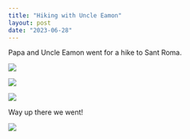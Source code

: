 ```yaml
---
title: "Hiking with Uncle Eamon"
layout: post
date: "2023-06-28"
---
```


Papa and Uncle Eamon went for a hike to Sant Roma.

![](/assets/images/2023/20230531_111528-1-1024x461.jpg)

![](/assets/images/2023/20230531_134309-1-1024x461.jpg)

![](/assets/images/2023/20230531_140208-1-1024x461.jpg)

Way up there we went!

![](/assets/images/2023/20230531_153255-1-1024x461.jpg)
